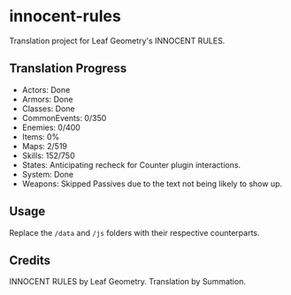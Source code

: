 # innocent-rules
Translation project for Leaf Geometry's INNOCENT RULES.

## Translation Progress
- Actors: Done
- Armors: Done
- Classes: Done
- CommonEvents: 0/350
- Enemies: 0/400
- Items: 0%
- Maps: 2/519
- Skills: 152/750
- States: Anticipating recheck for Counter plugin interactions.
- System: Done
- Weapons: Skipped Passives due to the text not being likely to show up.

## Usage
Replace the `/data` and `/js` folders with their respective counterparts.

## Credits
INNOCENT RULES by Leaf Geometry.
Translation by Summation.
